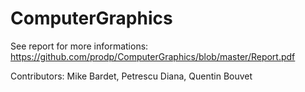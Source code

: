 # ComputerGraphics

See report for more informations: https://github.com/prodp/ComputerGraphics/blob/master/Report.pdf

Contributors: Mike Bardet, Petrescu Diana, Quentin Bouvet